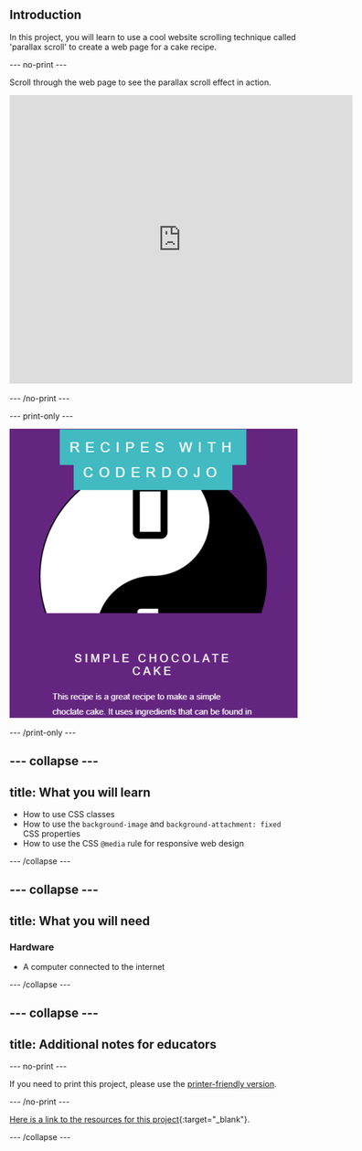 ## Introduction

In this project, you will learn to use a cool website scrolling technique called 'parallax scroll' to create a web page for a cake recipe.

--- no-print ---

Scroll through the web page to see the parallax scroll effect in action.

<iframe src="https://trinket.io/embed/html/4b83d6865b?outputOnly=true&start=result" width="600" height="505" frameborder="0" marginwidth="0" marginheight="0" allowfullscreen> </iframe>

--- /no-print ---

--- print-only ---

![Web page screenshot](images/PrintOnlyScreenshot.png)

--- /print-only ---

--- collapse ---
---
title: What you will learn
---

+ How to use CSS classes
+ How to use the `background-image` and `background-attachment: fixed` CSS properties
+ How to use the CSS `@media` rule for responsive web design

--- /collapse ---

--- collapse ---
---
title: What you will need
---

### Hardware
+ A computer connected to the internet

--- /collapse ---

--- collapse ---
---
title: Additional notes for educators
---

--- no-print ---

If you need to print this project, please use the [printer-friendly version](https://projects.raspberrypi.org/en/projects/sweet-scroll/print).

--- /no-print ---

[Here is a link to the resources for this project](https://github.com/raspberrypilearning/sweet-scroll/tree/draft/en/resources){:target="_blank"}.

--- /collapse ---
